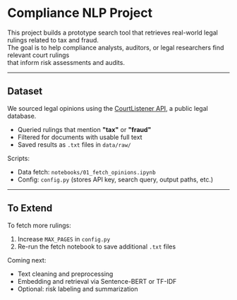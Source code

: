 
#  Compliance NLP Project

This project builds a prototype search tool that retrieves real-world legal rulings related to tax and fraud.  
The goal is to help compliance analysts, auditors, or legal researchers find relevant court rulings  
that inform risk assessments and audits.

---

##  Dataset

We sourced legal opinions using the [CourtListener API](https://www.courtlistener.com/), a public legal database.

- Queried rulings that mention **"tax"** or **"fraud"**
- Filtered for documents with usable full text
- Saved results as `.txt` files in `data/raw/`

Scripts:
- Data fetch: `notebooks/01_fetch_opinions.ipynb`
- Config: `config.py` (stores API key, search query, output paths, etc.)

---

##  To Extend

To fetch more rulings:
1. Increase `MAX_PAGES` in `config.py`
2. Re-run the fetch notebook to save additional `.txt` files

Coming next:
- Text cleaning and preprocessing
- Embedding and retrieval via Sentence-BERT or TF-IDF
- Optional: risk labeling and summarization
